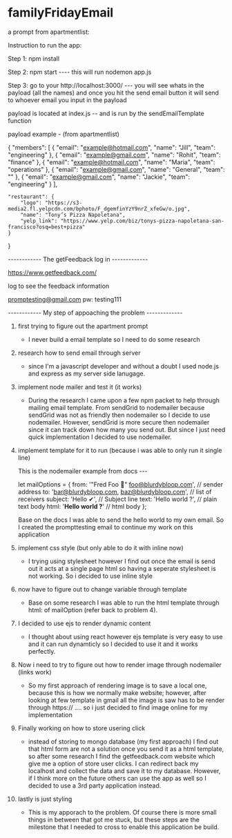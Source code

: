 # familyFridayEmail

a prompt from apartmentlist:  

Instruction to run the app: 

Step 1: npm install

Step 2: npm start ---- this will run nodemon app.js

Step 3: go to your http://localhost:3000/ --- you will see whats in the payload (all the names) and once you hit the send email button it will send to whoever email you input in the payload 

payload is located at index.js -- and is run by the sendEmailTemplate function 

payload example - (from apartmentlist) 

{
    "members": [
        {
            "email": "example@hotmail.com",
            "name": "Jill",
            "team": "engineering"
        },
        {
            "email": "example@gmail.com",
            "name": "Rohit",
            "team": "finance"
        },
        {
            "email": "example@hotmail.com",
            "name": "Maria",
            "team": "operations"
        },
        {
            "email": "example@gmail.com",
            "name": "General",
            "team": ""
        },
        {
            "email": "example@gmail.com",
            "name": "Jackie",
            "team": "engineering"
        }
    ],

    "restaurant": {
        "logo": "https://s3-media2.fl.yelpcdn.com/bphoto/F_dgemfinYzY9nrZ_xfeGw/o.jpg",
        "name": "Tony’s Pizza Napoletana",
        "yelp_link": "https://www.yelp.com/biz/tonys-pizza-napoletana-san-francisco?osq=best+pizza"
    }
}

------------ The getFeedback log in ------------- 

https://www.getfeedback.com/ 

log to see the feedback information

promptesting@gmail.com 
pw: testing111


------------ My step of appoaching the problem -------------
 
1. first trying to figure out the apartment prompt 

	- I never build a email template so I need to do some research 

2. research how to send email through server 

	- since I'm a javascript developer and without a doubt I used node.js and express as my server side lanugage. 

3. implement node mailer and test it (it works) 

	- During the research I came upon a few npm packet to help through mailing email template. From sendGrid to nodemailer because sendGrid was not as friendly then nodemailer so I decide to use nodemailer. However, sendGrid is more secure then nodemailer since it can track down how many you send out. But since I just need quick implementation I decided to use nodemailer.

4. implement template for it to run (because i was able to only run it single line) 

	This is the nodemailer example from docs --- 
	
	let mailOptions = {
    	from: '"Fred Foo 👻" <foo@blurdybloop.com>', // sender address
    	to: 'bar@blurdybloop.com, baz@blurdybloop.com', // list of receivers
    	subject: 'Hello ✔', // Subject line
    	text: 'Hello world ?', // plain text body
    	html: '<b>Hello world ?</b>' // html body
	};
	
	Base on the docs I was able to send the hello world to my own email. So I created the prompttesting email to continue my work on this application

5. implement css style (but only able to do it with inline now) 

	- I trying using stylesheet however I find out once the email is send out it acts at a single page html so having a seperate stylesheet is not working. So i decided to use inline style

6. now have to figure out to change variable through template 

	- Base on some research I was able to run the html template through html: of mailOption (refer back to problem 4). 


7. I decided to use ejs to render dynamic content 

	- I thought about using react however ejs template is very easy to use and it can run dynamticly so I decided to use it and it works perfectly. 


8. Now i need to try to figure out how to render image through nodemailer (links work) 
	
	- So my first approach of rendering image is to save a local one, because this is how we normally make website; however, after looking at few template in gmail all the image is saw has to be render through https:// .... so i just decided to find image online for my implementation 

9. Finally working on how to store usering click

	- instead of storing to mongo database (my first approach) I find out that html form are not a solution once you send it as a html template, so after some research I find the getfeedback.com website which give me a option of store user clicks. I can redirect back my localhost and collect the data and save it to my database. However, if I think more on the future others can use the app as well so I decided to use a 3rd party application instead. 

10. lastly is just styling 

	- This is my apporach to the problem. Of course there is more small things in between that got me stuck, but these steps are the milestone that I needed to cross to enable this application be build.
